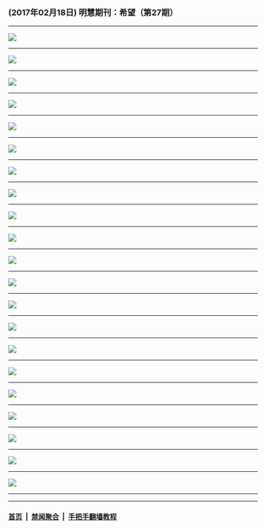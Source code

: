 ### (2017年02月18日) 明慧期刊：希望（第27期）

---

<img src="http://qikan.minghui.org/mhqkpage/qikanimage/2017/02/17/xiwang27_a5_read-online1.png"/><hr/>
<img src="http://qikan.minghui.org/mhqkpage/qikanimage/2017/02/17/xiwang27_a5_read-online2.png"/><hr/>
<img src="http://qikan.minghui.org/mhqkpage/qikanimage/2017/02/17/xiwang27_a5_read-online3.png"/><hr/>
<img src="http://qikan.minghui.org/mhqkpage/qikanimage/2017/02/17/xiwang27_a5_read-online4.png"/><hr/>
<img src="http://qikan.minghui.org/mhqkpage/qikanimage/2017/02/17/xiwang27_a5_read-online5.png"/><hr/>
<img src="http://qikan.minghui.org/mhqkpage/qikanimage/2017/02/17/xiwang27_a5_read-online6.png"/><hr/>
<img src="http://qikan.minghui.org/mhqkpage/qikanimage/2017/02/17/xiwang27_a5_read-online7.png"/><hr/>
<img src="http://qikan.minghui.org/mhqkpage/qikanimage/2017/02/17/xiwang27_a5_read-online8.png"/><hr/>
<img src="http://qikan.minghui.org/mhqkpage/qikanimage/2017/02/17/xiwang27_a5_read-online9.png"/><hr/>
<img src="http://qikan.minghui.org/mhqkpage/qikanimage/2017/02/17/xiwang27_a5_read-online10.png"/><hr/>
<img src="http://qikan.minghui.org/mhqkpage/qikanimage/2017/02/17/xiwang27_a5_read-online11.png"/><hr/>
<img src="http://qikan.minghui.org/mhqkpage/qikanimage/2017/02/17/xiwang27_a5_read-online12.png"/><hr/>
<img src="http://qikan.minghui.org/mhqkpage/qikanimage/2017/02/17/xiwang27_a5_read-online13.png"/><hr/>
<img src="http://qikan.minghui.org/mhqkpage/qikanimage/2017/02/17/xiwang27_a5_read-online14.png"/><hr/>
<img src="http://qikan.minghui.org/mhqkpage/qikanimage/2017/02/17/xiwang27_a5_read-online15.png"/><hr/>
<img src="http://qikan.minghui.org/mhqkpage/qikanimage/2017/02/17/xiwang27_a5_read-online16.png"/><hr/>
<img src="http://qikan.minghui.org/mhqkpage/qikanimage/2017/02/17/xiwang27_a5_read-online17.png"/><hr/>
<img src="http://qikan.minghui.org/mhqkpage/qikanimage/2017/02/17/xiwang27_a5_read-online18.png"/><hr/>
<img src="http://qikan.minghui.org/mhqkpage/qikanimage/2017/02/17/xiwang27_a5_read-online19.png"/><hr/>
<img src="http://qikan.minghui.org/mhqkpage/qikanimage/2017/02/17/xiwang27_a5_read-online20.png"/><hr/>
<img src="http://qikan.minghui.org/mhqkpage/qikanimage/2017/02/17/xiwang27_a5_read-online21.png"/><hr/>


---

#### [首页](../../../..) &nbsp;|&nbsp; [禁闻聚合](https://github.com/gfw-breaker/banned-news) &nbsp;|&nbsp; [手把手翻墙教程](https://github.com/gfw-breaker/guides) 